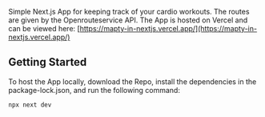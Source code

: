 Simple Next.js App for keeping track of your cardio workouts. The routes are given by the Openrouteservice API. The App is hosted on Vercel and can be viewed here: [https://mapty-in-nextjs.vercel.app/](https://mapty-in-nextjs.vercel.app/)

## Getting Started
To host the App locally, download the Repo, install the dependencies in the package-lock.json, and run the following command:

```console
npx next dev
```
